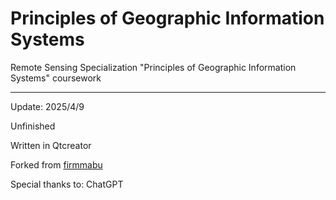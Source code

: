 # Principles of Geographic Information Systems
Remote Sensing Specialization "Principles of Geographic Information Systems" coursework

---

Update: 2025/4/9

Unfinished

Written in Qtcreator

Forked from [firmmabu](https://github.com/firmmabu/Quadtree)

Special thanks to: ChatGPT

